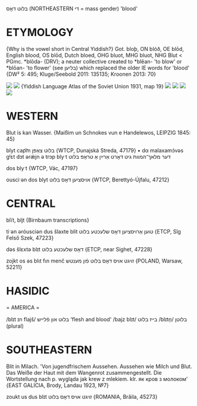 בלוט
דאָס 
(NORTHEASTERN די = mass gender)
'blood'

ETYMOLOGY
===========
{Why is the vowel short in Central Yiddish?}
Got. bloþ, ON blóð, OE blōd, English blood, OS blōd, Dutch bloed, OHG bluot, MHG bluot, NHG Blut < PGmc. *blōda- (DRV); a neuter collective created to *blēan- 'to blow' or *blōan- 'to flower' (see בליִען) which replaced the older IE words for 'blood'
{DW² 5: 495; Kluge/Seebold 2011: 135135; Kroonen 2013: 70}

![](https://ia802902.us.archive.org/9/items/Yiddish-Dialect-Maps/Guggenheim-Gruenberg_karte_41.jpg)
![](https://ia801509.us.archive.org/29/items/shprakhatlas/ShprakhatlasKarte19-Optimized.jpg)
{Yiddish Language Atlas of the Soviet Union 1931, map 19}
![](https://ia902902.us.archive.org/9/items/Yiddish-Dialect-Maps/Herzog4-1-3-GeltBlutFlejshGlozShtrojVaserBrojtLixt-104.jpg)
![](https://ia802902.us.archive.org/9/items/Yiddish-Dialect-Maps/Herzog4-27-29-ZamdRejnkajtGeltBlut-120.jpg)
![](https://ia802902.us.archive.org/9/items/Yiddish-Dialect-Maps/Herzog4-35-GenderChangesInAccordWithTheSlavicModel-125.jpg)
![](https://ia902902.us.archive.org/9/items/Yiddish-Dialect-Maps/Herzog4-7-DiffusionOfNewGenderCategories-107.jpg)

WESTERN
========

Blut is kan Wasser.
{Maißim un Schnokes vun e Handelewos, LEIPZIG 1845: 45}

blyt cap͡m בלוט צאַפּן {WTCP, Dunajská Streda, 47179}
	•	dα malaxamɔ́vəs gʲɛt dɔt ərǽjn ə trɔp blyˑt דער מלאך־המוות גיט דאָרט אַרײַן אַ טראָפּ בלוט

dos blyˑt {WTCP, Vác, 47197}

ousciˑən dos blyt אויסציִען דאָס בלוט {WTCP, Berettyó-Újfalu, 47212}

CENTRAL
========

blït, bljt {Birnbaum transcriptions}

tiˑən əróusciən dus šlaxte blit טוען אַרויסציִען דאָס שלעכטע בלוט {ETCP, Sîg Felső Szek, 47223}

dəs šlɛxtə blɪt דאָס שלעכטע בלוט {ETCP, near Sighet, 47228}

zojkt os əs blɩt fɩn menč זויגט אויס דאָס בלוט פֿון מענטש {POLAND, Warsaw, 52211}

HASIDIC
=======
= AMERICA = 

/blɪt ɪn flajš/ בלוט און פֿלייש 'flesh and blood'
/bajz blɪt/ בייז בלוט
/blɪtn̩/ בלוטן (plural)

SOUTHEASTERN
==============

Blit in Milach. 'Von jugendfrischem Aussehen. Aussehen wie Milch und Blut. Das Weiße der Haut mit dem Wangenrot zusammengestellt. Die Wortstellung nach p. wygląda jak krew z
mlekiem. klr. як кров з молоком' {EAST GALICIA, Brody, Landau 1923, №7}

zoukt us dus blɪt זויגט אויס דאָס בלוט {ROMANIA, Brăila, 45273}